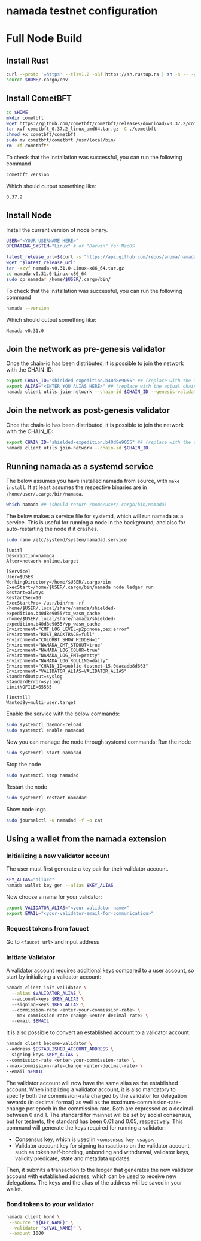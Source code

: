 # namada testnet configuration


# Full Node Build

## Install Rust
```bash
curl --proto '=https' --tlsv1.2 -sSf https://sh.rustup.rs | sh -s -- -y 
source $HOME/.cargo/env
```

## Install CometBFT
```bash
cd $HOME
mkdir cometbft
wget https://github.com/cometbft/cometbft/releases/download/v0.37.2/cometbft_0.37.2_linux_amd64.tar.gz
tar xvf cometbft_0.37.2_linux_amd64.tar.gz -C ./cometbft
chmod +x cometbft/cometbft
sudo mv cometbft/cometbft /usr/local/bin/
rm -rf cometbft*
```
To check that the installation was successful, you can run the following command
```bash
cometbft version
```
Which should output something like:
```
0.37.2
```

## Install Node
Install the current version of node binary.
```bash
USER="<YOUR USERNAME HERE>"
OPERATING_SYSTEM="Linux" # or "Darwin" for MacOS

latest_release_url=$(curl -s "https://api.github.com/repos/anoma/namada/releases/latest" | grep "browser_download_url" | cut -d '"' -f 4 | grep "$OPERATING_SYSTEM")
wget "$latest_release_url"
tar -xzvf namada-v0.31.0-Linux-x86_64.tar.gz
cd namada-v0.31.0-Linux-x86_64
sudo cp namada* /home/$USER/.cargo/bin/
```
To check that the installation was successful, you can run the following command
```bash
namada --version
```
Which should output something like:
```
Namada v0.31.0
```

## Join the network as pre-genesis validator
Once the chain-id has been distributed, it is possible to join the network with the CHAIN_ID:
```bash
export CHAIN_ID="shielded-expedition.b40d8e9055" ## (replace with the actual chain-id)  
export ALIAS="<ENTER YOU ALIAS HERE>" ## (replace with the actual chain-id)  
namada client utils join-network --chain-id $CHAIN_ID --genesis-validator $ALIAS
```

## Join the network as post-genesis validator
Once the chain-id has been distributed, it is possible to join the network with the CHAIN_ID:
```bash
export CHAIN_ID="shielded-expedition.b40d8e9055" ## (replace with the actual chain-id)  
namada client utils join-network --chain-id $CHAIN_ID
```

## Running namada as a systemd service
The below assumes you have installed namada from source, with `make install`. It at least assumes the respective binaries are in `/home/user/.cargo/bin/namada`.
```bash
which namada ## (should return /home/user/.cargo/bin/namada)
```
The below makes a service file for systemd, which will run namada as a service. This is useful for running a node in the background, and also for auto-restarting the node if it crashes.
```bash
sudo nano /etc/systemd/system/namadad.service
```
```
[Unit]
Description=namada
After=network-online.target

[Service]
User=$USER
WorkingDirectory=/home/$USER/.cargo/bin
ExecStart=/home/$USER/.cargo/bin/namada node ledger run
Restart=always
RestartSec=10
ExecStartPre=-/usr/bin/rm -rf /home/$USER/.local/share/namada/shielded-expedition.b40d8e9055/tx_wasm_cache /home/$USER/.local/share/namada/shielded-expedition.b40d8e9055/vp_wasm_cache
Environment="CMT_LOG_LEVEL=p2p:none,pex:error"
Environment="RUST_BACKTRACE=full"
Environment="COLORBT_SHOW_HIDDEN=1"
Environment="NAMADA_CMT_STDOUT=true"
Environment="NAMADA_LOG_COLOR=true"
Environment="NAMADA_LOG_FMT=pretty"
Environment="NAMADA_LOG_ROLLING=daily"
Environment="CHAIN_ID=public-testnet-15.0dacadb8d663"
Environment="VALIDATOR_ALIAS=VALIDATOR_ALIAS"
StandardOutput=syslog
StandardError=syslog
LimitNOFILE=65535

[Install]
WantedBy=multi-user.target
```

Enable the service with the below commands:
```bash
sudo systemctl daemon-reload
sudo systemctl enable namadad
```
Now you can manage the node through systemd commands:
Run the node

```bash
sudo systemctl start namadad
```
Stop the node
```bash
sudo systemctl stop namadad
```
Restart the node
```bash
sudo systemctl restart namadad
```
Show node logs
```bash
sudo journalctl -u namadad -f -o cat
```

## Using a wallet from the namada extension

### Initializing a new validator account
The user must first generate a key pair for their validator account.
```bash
KEY_ALIAS="aliace"
namada wallet key gen --alias $KEY_ALIAS
```
Now choose a name for your validator:
```bash
export VALIDATOR_ALIAS="<your-validator-name>"
export EMAIL="<your-validator-email-for-communication>"
```

### Request tokens from faucet
Go to `<faucet url>` and input address

### Initiate Validator 

A validator account requires additional keys compared to a user account, so start by initializing a validator account:
```bash
namada client init-validator \
  --alias $VALIDATOR_ALIAS \  
  --account-keys $KEY_ALIAS \  
  --signing-keys $KEY_ALIAS \  
  --commission-rate <enter-your-commission-rate> \  
  --max-commission-rate-change <enter-decimal-rate> \  
  --email $EMAIL
```
It is also possible to convert an established account to a validator account:
```bash
namada client become-validator \  
--address $ESTABLISHED_ACCOUNT_ADDRESS \  
--signing-keys $KEY_ALIAS \  
--commission-rate <enter-your-commission-rate> \  
--max-commission-rate-change <enter-decimal-rate> \  
--email $EMAIL
```
The validator account will now have the same alias as the established account.
When initializing a validator account, it is also mandatory to specify both the commission-rate charged by the validator for delegation rewards (in decimal format) as well as the maximum-commission-rate-change per epoch in the commission-rate. Both are expressed as a decimal between 0 and 1. The standard for mainnet will be set by social consensus, but for testnets, the standard has been 0.01 and 0.05, respectively.
This command will generate the keys required for running a validator:
- Consensus key, which is used in `<consensus key usage>`.
- Validator account key for signing transactions on the validator account, such as token self-bonding, unbonding and withdrawal, validator keys, validity predicate, state and metadata updates.

Then, it submits a transaction to the ledger that generates the new validator account with established address, which can be used to receive new delegations.
The keys and the alias of the address will be saved in your wallet.

### Bond tokens to your validator

```bash
namada client bond \
 --source "${KEY_NAME}" \
 --validator "${VAL_NAME}" \
 --amount 1000
```

